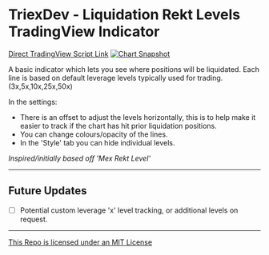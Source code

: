 # TriexDev - Liquidation Rekt Levels TradingView Indicator
[Direct TradingView Script Link](https://www.tradingview.com/script/qI6EuJjG-TriexDev-Liquidation-Rekt-Levels/)
[![Chart Snapshot](https://www.tradingview.com/x/D44FB7NQ)](https://www.tradingview.com/x/D44FB7NQ)

A basic indicator which lets you see where positions will be liquidated. Each line is based on default leverage levels typically used for trading. (3x,5x,10x,25x,50x)

In the settings:
- There is an offset to adjust the levels horizontally, this is to help make it easier to track if the chart has hit prior liquidation positions.
- You can change colours/opacity of the lines. 
- In the 'Style' tab you can hide individual levels.

_Inspired/initially based off 'Mex Rekt Level'_

---
## Future Updates
- [ ] Potential custom leverage 'x' level tracking, or additional levels on request.

---

[This Repo is licensed under an MIT License](./LICENSE)

